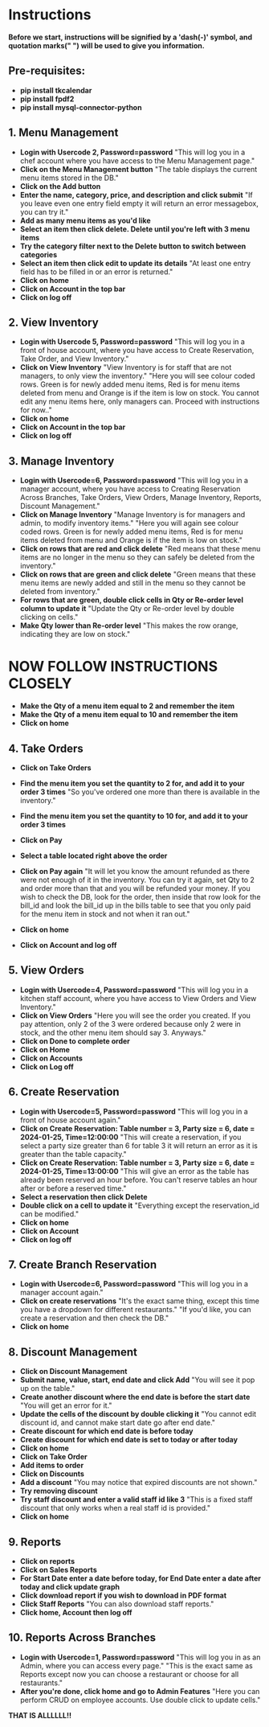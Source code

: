 # Instructions

**Before we start, instructions will be signified by a 'dash(-)' symbol, and quotation marks(" ") will be used to give you information.**

## Pre-requisites:
- **pip install tkcalendar**
- **pip install fpdf2**
- **pip install mysql-connector-python**

## 1. Menu Management
- **Login with Usercode 2, Password=password**
  "This will log you in a chef account where you have access to the Menu Management page."
- **Click on the Menu Management button**
  "The table displays the current menu items stored in the DB."
- **Click on the Add button**
- **Enter the name, category, price, and description and click submit**
  "If you leave even one entry field empty it will return an error messagebox, you can try it."
- **Add as many menu items as you'd like**
- **Select an item then click delete. Delete until you're left with 3 menu items**
- **Try the category filter next to the Delete button to switch between categories**
- **Select an item then click edit to update its details**
  "At least one entry field has to be filled in or an error is returned."
- **Click on home**
- **Click on Account in the top bar**
- **Click on log off**

## 2. View Inventory
- **Login with Usercode 5, Password=password**
  "This will log you in a front of house account, where you have access to Create Reservation, Take Order, and View Inventory."
- **Click on View Inventory**
  "View Inventory is for staff that are not managers, to only view the inventory."
  "Here you will see colour coded rows. Green is for newly added menu items, Red is for menu items deleted from menu and Orange is if the item is low on stock. You cannot edit any menu items here, only managers can. Proceed with instructions for now.."
- **Click on home**
- **Click on Account in the top bar**
- **Click on log off**

## 3. Manage Inventory
- **Login with Usercode=6, Password=password**
  "This will log you in a manager account, where you have access to Creating Reservation Across Branches, Take Orders, View Orders, Manage Inventory, Reports, Discount Management."
- **Click on Manage Inventory**
  "Manage Inventory is for managers and admin, to modify inventory items."
  "Here you will again see colour coded rows. Green is for newly added menu items, Red is for menu items deleted from menu and Orange is if the item is low on stock."
- **Click on rows that are red and click delete**
  "Red means that these menu items are no longer in the menu so they can safely be deleted from the inventory."
- **Click on rows that are green and click delete**
  "Green means that these menu items are newly added and still in the menu so they cannot be deleted from inventory."
- **For rows that are green, double click cells in Qty or Re-order level column to update it**
  "Update the Qty or Re-order level by double clicking on cells."
- **Make Qty lower than Re-order level**
  "This makes the row orange, indicating they are low on stock."

# NOW FOLLOW INSTRUCTIONS CLOSELY
- **Make the Qty of a menu item equal to 2 and remember the item**
- **Make the Qty of a menu item equal to 10 and remember the item**
- **Click on home**

## 4. Take Orders
- **Click on Take Orders**
- **Find the menu item you set the quantity to 2 for, and add it to your order 3 times**
  "So you've ordered one more than there is available in the inventory."
- **Find the menu item you set the quantity to 10 for, and add it to your order 3 times**
- **Click on Pay**
- **Select a table located right above the order**
- **Click on Pay again**
  "It will let you know the amount refunded as there were not enough of it in the inventory. You can try it again, set Qty to 2 and order more than that and you will be refunded your money. If you wish to check the DB, look for the order, then inside that row look for the bill_id and look the bill_id up in the bills table to see that you only paid for the menu item in stock and not when it ran out."

- **Click on home**
- **Click on Account and log off**

## 5. View Orders
- **Login with Usercode=4, Password=password**
  "This will log you in a kitchen staff account, where you have access to View Orders and View Inventory."
- **Click on View Orders**
  "Here you will see the order you created. If you pay attention, only 2 of the 3 were ordered because only 2 were in stock, and the other menu item should say 3. Anyways."
- **Click on Done to complete order**
- **Click on Home**
- **Click on Accounts**
- **Click on Log off**

## 6. Create Reservation
- **Login with Usercode=5, Password=password**
  "This will log you in a front of house account again."
- **Click on Create Reservation: Table number = 3, Party size = 6, date = 2024-01-25, Time=12:00:00**
  "This will create a reservation, if you select a party size greater than 6 for table 3 it will return an error as it is greater than the table capacity."
- **Click on Create Reservation: Table number = 3, Party size = 6, date = 2024-01-25, Time=13:00:00**
  "This will give an error as the table has already been reserved an hour before. You can't reserve tables an hour after or before a reserved time."
- **Select a reservation then click Delete**
- **Double click on a cell to update it**
  "Everything except the reservation_id can be modified."
- **Click on home**
- **Click on Account**
- **Click on log off**

## 7. Create Branch Reservation
- **Login with Usercode=6, Password=password**
  "This will log you in a manager account again."
- **Click on create reservations**
  "It's the exact same thing, except this time you have a dropdown for different restaurants."
  "If you'd like, you can create a reservation and then check the DB."
- **Click on home**

## 8. Discount Management
- **Click on Discount Management**
- **Submit name, value, start, end date and click Add**
  "You will see it pop up on the table."
- **Create another discount where the end date is before the start date**
  "You will get an error for it."
- **Update the cells of the discount by double clicking it**
  "You cannot edit discount id, and cannot make start date go after end date."
- **Create discount for which end date is before today**
- **Create discount for which end date is set to today or after today**
- **Click on home**
- **Click on Take Order**
- **Add items to order**
- **Click on Discounts**
- **Add a discount**
  "You may notice that expired discounts are not shown."
- **Try removing discount**
- **Try staff discount and enter a valid staff id like 3**
  "This is a fixed staff discount that only works when a real staff id is provided."
- **Click on home**

## 9. Reports
- **Click on reports**
- **Click on Sales Reports**
- **For Start Date enter a date before today, for End Date enter a date after today and click update graph**
- **Click download report if you wish to download in PDF format**
- **Click Staff Reports**
  "You can also download staff reports."
- **Click home, Account then log off**

## 10. Reports Across Branches
- **Login with Usercode=1, Password=password**
  "This will log you in as an Admin, where you can access every page."
  "This is the exact same as Reports except now you can choose a restaurant or choose for all restaurants."
- **After you're done, click home and go to Admin Features**
  "Here you can perform CRUD on employee accounts. Use double click to update cells."

**THAT IS ALLLLLL!!**
